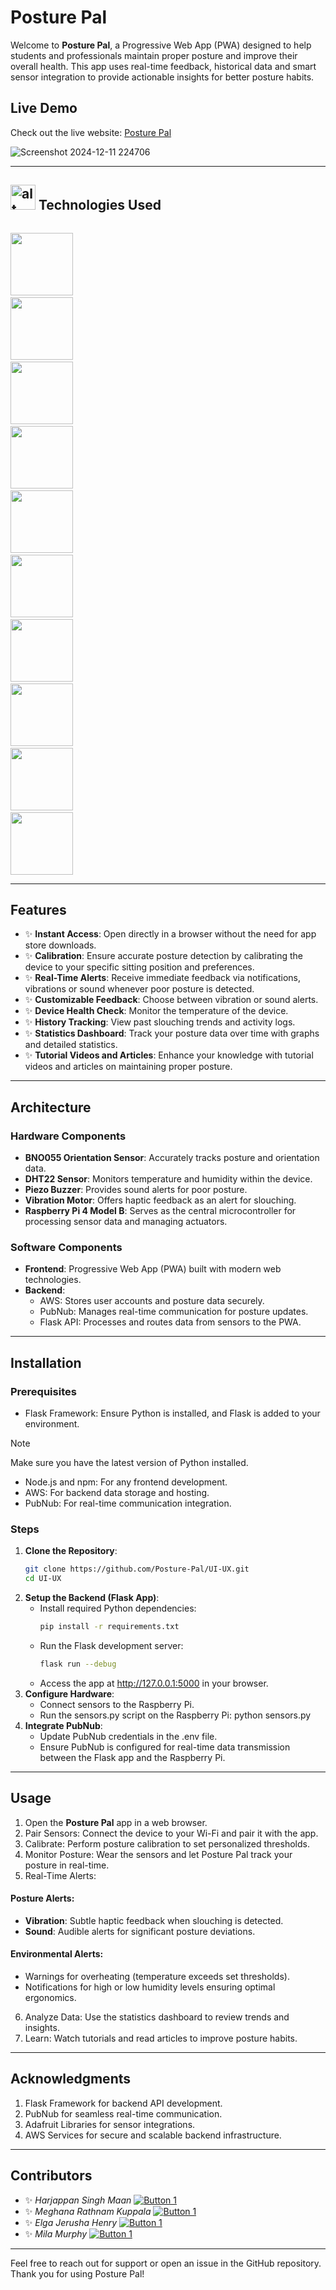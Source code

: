 # Posture Pal

Welcome to **Posture Pal**, a Progressive Web App (PWA) designed to help students and professionals maintain proper posture and improve their overall health. This app uses real-time feedback, historical data and smart sensor integration to provide actionable insights for better posture habits.

## Live Demo
Check out the live website: [Posture Pal](https://posturepal.live/)

![Screenshot 2024-12-11 224706](https://github.com/user-attachments/assets/443c9241-d298-4f05-8b59-c921726cb55c)

---

## <img src="https://emojigraph.org/media/microsoft/woman-technologist_1f469-200d-1f4bb.png" alt="alt text" width="40"> Technologies Used 


<code><a href="https://flask.palletsprojects.com/" target="_blank"> <img height="100" src="https://www.vectorlogo.zone/logos/palletsprojects_flask/palletsprojects_flask-ar21~v2.svg"></a></code>
<code><a href="https://aws.amazon.com/" target="_blank"> <img height="100" src="https://www.vectorlogo.zone/logos/amazon_aws/amazon_aws-ar21.svg"></a></code>
<code><a href="https://pubnub.com/" target="_blank"> <img height="100" src="https://getvectorlogo.com/wp-content/uploads/2020/03/pubnub-vector-logo.png"></a></code>
<code><a href="https://www.anaconda.com/" target="_blank"> <img height="100" src="https://encrypted-tbn0.gstatic.com/images?q=tbn:ANd9GcTXqvREgueCenWgK3AOYf2Ggyz-jOISn5uJfg&s"></a></code>
<code><a href="https://code.visualstudio.com/" target="_blank"> <img height="100" src="https://www.vectorlogo.zone/logos/visualstudio_code/visualstudio_code-ar21.svg"></a></code>
<code><a href="https://www.w3schools.com/html/" target="_blank"> <img height="100" src="https://www.vectorlogo.zone/logos/w3_html5/w3_html5-ar21.svg"></a></code>
<code><a href="https://www.w3schools.com/css/" target="_blank"> <img height="100" src="https://www.vectorlogo.zone/logos/w3_css/w3_css-ar21.svg"></a></code>
<code><a href="https://www.w3schools.com/js/" target="_blank"> <img height="100" src="https://www.vectorlogo.zone/logos/javascript/javascript-ar21.svg"></a></code>
<code><a href="https://nodejs.org/" target="_blank"> <img height="100" src="https://www.vectorlogo.zone/logos/nodejs/nodejs-ar21.svg"></a></code>
<code><a href="https://www.raspberrypi.org/" target="_blank"> <img height="100" src="https://www.vectorlogo.zone/logos/raspberrypi/raspberrypi-ar21.svg"></a></code>



---

## Features
- ✨ **Instant Access**: Open directly in a browser without the need for app store downloads.
- ✨ **Calibration**: Ensure accurate posture detection by calibrating the device to your specific sitting position and preferences.
- ✨ **Real-Time Alerts**: Receive immediate feedback via notifications, vibrations or sound whenever poor posture is detected.
- ✨ **Customizable Feedback**: Choose between vibration or sound alerts.
- ✨ **Device Health Check**: Monitor the temperature of the device.
- ✨ **History Tracking**: View past slouching trends and activity logs.
- ✨ **Statistics Dashboard**: Track your posture data over time with graphs and detailed statistics.
- ✨ **Tutorial Videos and Articles**: Enhance your knowledge with tutorial videos and articles on maintaining proper posture.
  
---

## Architecture
### Hardware Components
- **BNO055 Orientation Sensor**: Accurately tracks posture and orientation data.
- **DHT22 Sensor**: Monitors temperature and humidity within the device.
- **Piezo Buzzer**: Provides sound alerts for poor posture.
- **Vibration Motor**: Offers haptic feedback as an alert for slouching.
- **Raspberry Pi 4 Model B**: Serves as the central microcontroller for processing sensor data and managing actuators.

### Software Components
- **Frontend**: Progressive Web App (PWA) built with modern web technologies.
- **Backend**:
  - AWS: Stores user accounts and posture data securely.
  - PubNub: Manages real-time communication for posture updates.
  - Flask API: Processes and routes data from sensors to the PWA.

---

## Installation
### Prerequisites
- Flask Framework: Ensure Python is installed, and Flask is added to your environment.
>[!NOTE]
>Make sure you have the latest version of Python installed.
 
- Node.js and npm: For any frontend development.
- AWS: For backend data storage and hosting.
- PubNub: For real-time communication integration.

### Steps
1. **Clone the Repository**:
   ```bash
   git clone https://github.com/Posture-Pal/UI-UX.git
   cd UI-UX
2. **Setup the Backend (Flask App)**:
   - Install required Python dependencies:
     ```bash
     pip install -r requirements.txt
     
   - Run the Flask development server:
     ```bash
     flask run --debug

   - Access the app at http://127.0.0.1:5000 in your browser.
3. **Configure Hardware**:
   - Connect sensors to the Raspberry Pi.
   - Run the sensors.py script on the Raspberry Pi:
     python sensors.py
4. **Integrate PubNub**:
   - Update PubNub credentials in the .env file.
   - Ensure PubNub is configured for real-time data transmission between the Flask app 
     and the Raspberry Pi.

---

## Usage
1. Open the **Posture Pal** app in a web browser.
2. Pair Sensors: Connect the device to your Wi-Fi and pair it with the app.
3. Calibrate: Perform posture calibration to set personalized thresholds.
4. Monitor Posture: Wear the sensors and let Posture Pal track your posture in real-time.
5. Real-Time Alerts:
#### Posture Alerts:
- **Vibration**: Subtle haptic feedback when slouching is detected.
- **Sound**: Audible alerts for significant posture deviations.
#### Environmental Alerts:
- Warnings for overheating (temperature exceeds set thresholds).
- Notifications for high or low humidity levels ensuring optimal ergonomics.
6. Analyze Data: Use the statistics dashboard to review trends and insights.
7. Learn: Watch tutorials and read articles to improve posture habits.

---

## Acknowledgments
1. Flask Framework for backend API development.
2. PubNub for seamless real-time communication.
3. Adafruit Libraries for sensor integrations.
4. AWS Services for secure and scalable backend infrastructure.

---

## Contributors

- ✨ *Harjappan Singh Maan* [![Button 1](https://img.shields.io/badge/%22HarjappanSingh%22-blue.svg)](https://github.com/Harjappan-Singh)
- ✨ *Meghana Rathnam Kuppala* [![Button 1](https://img.shields.io/badge/%22RathnamMeghana%22-green.svg)](https://github.com/RathnamMeghana)
- ✨ *Elga Jerusha Henry* [![Button 1](https://img.shields.io/badge/%22henryelga%22-red.svg)](https://github.com/henryelga)
- ✨ *Mila Murphy* [![Button 1](https://img.shields.io/badge/%22milamurphy%22-pink.svg)]( https://github.com/milamurphy)

---

Feel free to reach out for support or open an issue in the GitHub repository. Thank you for using Posture Pal!



